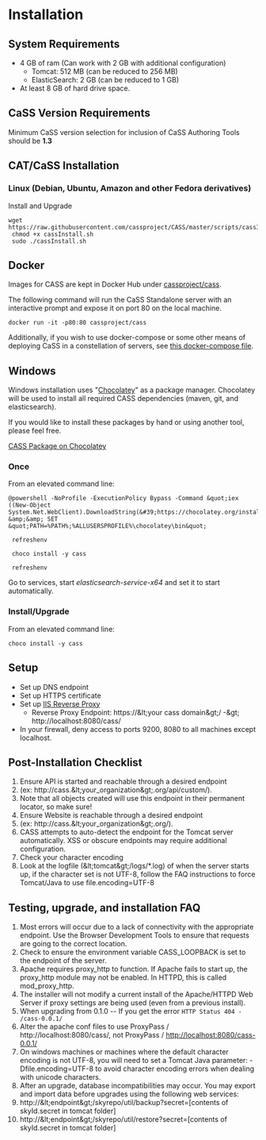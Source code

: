 # Installation


## System Requirements

- 4 GB of ram (Can work with 2 GB with additional configuration)
  - Tomcat: 512 MB (can be reduced to 256 MB)
  - ElasticSearch: 2 GB (can be reduced to 1 GB)
- At least 8 GB of hard drive space.


## CaSS Version Requirements

Minimum CaSS version selection for inclusion of CaSS Authoring Tools should be **1.3**

## CAT/CaSS Installation

### Linux (Debian, Ubuntu, Amazon and other Fedora derivatives)

Install and Upgrade

```
wget https://raw.githubusercontent.com/cassproject/CASS/master/scripts/cassInstall.sh
 chmod +x cassInstall.sh
 sudo ./cassInstall.sh 
```

## Docker

Images for CASS are kept in Docker Hub under [cassproject/cass](https://hub.docker.com/r/cassproject/cass).

The following command will run the CaSS Standalone server with an interactive prompt and expose it on port 80 on the local machine.

```
docker run -it -p80:80 cassproject/cass 
```

Additionally, if you wish to use docker-compose or some other means of deploying CaSS in a constellation of servers, see [this docker-compose file](https://github.com/cassproject/CASS/blob/master/docker-compose.yml).

## Windows

Windows installation uses &quot;[Chocolatey](https://chocolatey.org/)&quot; as a package manager. Chocolatey will be used to install all required CASS dependencies (maven, git, and elasticsearch).

If you would like to install these packages by hand or using another tool, please feel free.

[CASS Package on Chocolatey](https://chocolatey.org/packages/cass)

### Once

From an elevated command line:

```
@powershell -NoProfile -ExecutionPolicy Bypass -Command &quot;iex ((New-Object System.Net.WebClient).DownloadString(&#39;https://chocolatey.org/install.ps1&#39;))&quot; &amp;&amp; SET &quot;PATH=%PATH%;%ALLUSERSPROFILE%\chocolatey\bin&quot;

 refreshenv

 choco install -y cass

 refreshenv 
```

Go to services, start _elasticsearch-service-x64_ and set it to start automatically.

### Install/Upgrade

From an elevated command line:

```
choco install -y cass 

```

## Setup

- Set up DNS endpoint
- Set up HTTPS certificate
- Set up [IIS Reverse Proxy](https://weblogs.asp.net/owscott/creating-a-reverse-proxy-with-url-rewrite-for-iis)
  - Reverse Proxy Endpoint: https://\&lt;your cass domain\&gt;/ -\&gt; http://localhost:8080/cass/
- In your firewall, deny access to ports 9200, 8080 to all machines except localhost.


## Post-Installation Checklist

1. Ensure API is started and reachable through a desired endpoint
  1. (ex: http://cass.\&lt;your\_organization\&gt;.org/api/custom/).
  2. Note that all objects created will use this endpoint in their permanent locator, so make sure!
2. Ensure Website is reachable through a desired endpoint
  1. (ex: http://cass.\&lt;your\_organization\&gt;.org/).
  2. CASS attempts to auto-detect the endpoint for the Tomcat server automatically. XSS or obscure endpoints may require additional configuration.
3. Check your character encoding
  1. Look at the logfile (\&lt;tomcat\&gt;/logs/\*.log) of when the server starts up, if the character set is not UTF-8, follow the FAQ instructions to force Tomcat/Java to use file.encoding=UTF-8

## Testing, upgrade, and installation FAQ

1. Most errors will occur due to a lack of connectivity with the appropriate endpoint. Use the Browser Development Tools to ensure that requests are going to the correct location.
  1. Check to ensure the environment variable CASS\_LOOPBACK is set to the endpoint of the server.
2. Apache requires proxy\_http to function. If Apache fails to start up, the proxy\_http module may not be enabled. In HTTPD, this is called mod\_proxy\_http.
3. The installer will not modify a current install of the Apache/HTTPD Web Server if proxy settings are being used (even from a previous install).
4. When upgrading from 0.1.0 -- If you get the error `HTTP Status 404 - /cass-0.0.1/`
  1. Alter the apache conf files to use ProxyPass / http://localhost:8080/cass/, not ProxyPass / [http://localhost:8080/cass-0.0.1/](http://localhost:8080/cass-0.0.1/)
5. On windows machines or machines where the default character encoding is not UTF-8, you will need to set a Tomcat Java parameter: -Dfile.encoding=UTF-8 to avoid character encoding errors when dealing with unicode characters.
6. After an upgrade, database incompatibilities may occur. You may export and import data before upgrades using the following web services:
  1. http://\&lt;endpoint\&gt;/skyrepo/util/backup?secret=[contents of skyId.secret in tomcat folder]
  2. http://\&lt;endpoint\&gt;/skyrepo/util/restore?secret=[contents of skyId.secret in tomcat folder]
